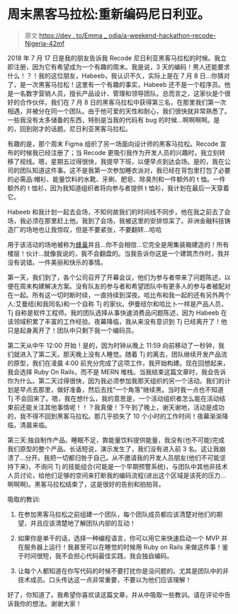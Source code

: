 # 周末黑客马拉松:重新编码尼日利亚。

> 原文:[https://dev . to/Emma _ odia/a-weekend-hackathon-recode-Nigeria-42mf](https://dev.to/emma_odia/a-weekend-hackathon-recode-nigeria-42mf)

2018 年 7 月 17 日是我的朋友告诉我 Recode 尼日利亚黑客马拉松的时候。我立即注册，因为它有希望成为一个有趣的周末。我是说，3 天的编码！男人还能要求什么！？！我的这位朋友，Habeeb，我认识不久，实际上是在 7 月 8 日…你猜对了，是一次黑客马拉松！这里有一个有趣的事实，Habeeb 还不是一个程序员。他是一名数字营销人员，擅长产品设计、管理和领导团队。总而言之，这家伙是个很好的合作伙伴。我们在 7 月 8 日的黑客马拉松中获得第三名，在那里我们第一次相遇，并被分在同一个团队。由于他可爱的天性和耐心，我们很快就非常熟悉了。一些我没有太多储备的东西，特别是当我的代码有 bug 的时候…啊啊啊啊。是的，回到刚才的话题。尼日利亚黑客马拉松。

有趣的是，那个周末 Figma 组织了另一场面向设计师的黑客马拉松。Recode 宣布的时候我已经注册了；当 Recode 更吸引我作为开发人员的兴趣时，我立刻转移了视线。嗯，星期五过得很快，我提早下班，以便早点到达会场。是的，我在公司的团队知道这件事。这不是我第一次参加睡衣派对，我已经在背包里打包了必要的必需品:帽衫、能量饮料的水靴、牙刷、肥皂、除臭剂和一件额外的 t 恤。一件额外的 t 恤衫，因为我知道组织者将向参与者提供 t 恤衫，我计划在最后一天穿着它。

Habeeb 和我计划一起去会场，不知何故我们的时间线不同步，他在我之前去了会场，我必须在那里赶上他。我到了会场，我被这里的安排惊呆了。非洲金融科技铸造厂的场地也让我惊叹，但是不要紧张，不要翻转…哈哈

用于该活动的场地被称为[蜂巢](https://goo.gl/r4moxz)并且…你不会相信…它完全是用集装箱建造的！所有楼层！伙计…就像我说的，我不会翻盘的。当我告诉你这是一个建筑杰作时，我并没有说错。一件美丽和快乐的事情。

第一天，我们到了，各个公司召开了开幕会议，他们为参与者带来了问题陈述，以便在周末构建解决方案。没有队友的参与者和希望团队中有更多人的参与者被配对在一起。所有这一切时断时续，一直持续到深夜。哈比布和我一起的还有另外两个人:艾曼纽(和我同名)和一个自称 Tj 的家伙。伊曼纽尔和哈比卜一样是产品人员，Tj 自称是软件工程师。我的团队选择从事快速消费品问题陈述，因为 Habeeb 在该领域积累了丰富的工作经验。夜幕降临，我从来没有意识到 Tj 已经离开了！他只是起身离开了！团队中只剩下我一个编码员。

第二天从中午 12:00 开始！是的，因为时钟从晚上 11:59 向前移动了一秒钟，我们就进入了第二天。那天晚上没有人睡觉。随着 Tj 的离去，团队继续开发产品流的原型，我们在凌晨 4:00 前充分完成了这项工作，我开始构建。现在回想起来，我会选择 Ruby On Rails，而不是 MERN 堆栈。当我结束这篇文章时，我会告诉你为什么。第二天过得很快，因为我必须参加我那天组织的另一个活动。我们的计划是早点去那里，做好准备，然后去找“一个角落”继续黑。当时我一点也不知道 Tj 不会回来了。嗯，我在想什么，我的意思是，一个活动组织者怎么能在活动结束前还能关注其他事情呢！！？我真傻！下午到了晚上，谢天谢地，活动是成功的，我不得不回到黑客马拉松。那几乎损失了 10 个小时的工作时间！夜幕渐渐降临，清晨来临。

第三天:独自制作产品。睡眠不足，靠能量饮料提供能量，我没有(也不可能)完成我们原型的整个产品。长话短说，演示发生了，我们没有进入前 3 名。这让我崩溃了...分开。我把一切都归咎于自己。从不邀请我的开发人员朋友(他们不可能坚持下来)，不询问 Tj 的技能组合(可能是一个早期预警系统)，与团队中其他非技术人员讨论，给他们足够的空间来打断我的编码流程(进出这个区域是该死的压力...啊啊啊)。黑客马拉松结束了，这是很好的告别和拍拍背。

吸取的教训:

1.  在参加黑客马拉松之前组建一个团队，每个团队成员都应该清楚对他们的期望，并且应该清楚地了解团队内部的互动！

2.  如果你是单干的话，选择一种编程语言，你可以用它来快速启动一个 MVP 并在服务器上运行！我甚至可以在睡觉的时候用 Ruby on Rails 来做这件事！鉴于时间很短，我不会担心代码最佳实践，我会独自编码。

3.  让每个人都知道在你写代码的时候不要打扰你是没问题的。尤其是团队中的非技术成员。口头传达这一点非常重要，不要以为他们应该理解！

好了，你知道了。我希望你喜欢读这篇文章，并从中吸取一些教训。请在评论中告诉我你的想法。谢谢大家！